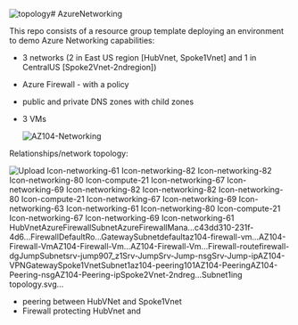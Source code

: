 ![topology](https://github.com/annahengel/AzureNetworking/assets/73529093/7e74614b-66b0-411c-9645-dd23d798e7b2)# AzureNetworking

This repo consists of a resource group template deploying an environment to demo Azure Networking capabilities:
- 3 networks (2 in East US region [HubVnet, Spoke1Vnet] and 1 in CentralUS [Spoke2Vnet-2ndregion])
- Azure Firewall - with a policy
- public and private DNS zones with child zones
- 3 VMs

  ![AZ104-Networking](https://github.com/annahengel/AzureNetworking/assets/73529093/a690c74d-800a-4b0f-b6ef-ba1b83ccc8fa)


Relationships/network topology:

![Upload<svg xmlns:xlink="http://www.w3.org/1999/xlink" xmlns="http://www.w3.org/2000/svg" width="1748px" height="360px" viewBox="0 0 1748 360" style="overflow: hidden; display: block; width: 1748px; height: 360px;"><defs/><g style="pointer-events:visiblePainted" transform="translate(5.3566976175516245 0)" image-rendering="auto" shape-rendering="auto"><g><path fill="none" stroke="rgb(169,169,169)" d="M 1205.8333333333335,60 L 1205.8333333333335,70 L 622.5,70 L 622.5,110" stroke-opacity="1" stroke-width="1" stroke-linecap="butt" stroke-linejoin="miter" stroke-miterlimit="10"/></g><g><path fill="none" stroke="rgb(169,169,169)" d="M 1535,270 L 1535,300" stroke-opacity="1" stroke-width="1" stroke-linecap="butt" stroke-linejoin="miter" stroke-miterlimit="10"/></g><g><path fill="none" stroke="rgb(169,169,169)" d="M 1535,170 L 1535,210" stroke-opacity="1" stroke-width="1" stroke-linecap="butt" stroke-linejoin="miter" stroke-miterlimit="10"/></g><g><path fill="none" stroke="rgb(169,169,169)" d="M 1247.5,60 L 1247.5,70 L 1535,70 L 1535,110" stroke-opacity="1" stroke-width="1" stroke-linecap="butt" stroke-linejoin="miter" stroke-miterlimit="10"/></g><g><path fill="none" stroke="rgb(169,169,169)" d="M 1239.1666666666667,60 L 1239.1666666666667,80 L 1427.5,80 L 1427.5,180 L 1397.5,180 L 1397.5,210" stroke-opacity="1" stroke-width="1" stroke-linecap="butt" stroke-linejoin="miter" stroke-miterlimit="10"/></g><g><path fill="none" stroke="rgb(169,169,169)" d="M 801.6666666666666,270 L 801.6666666666666,280 L 935,280 L 935,300" stroke-opacity="1" stroke-width="1" stroke-linecap="butt" stroke-linejoin="miter" stroke-miterlimit="10"/></g><g><path fill="none" stroke="rgb(169,169,169)" d="M 768.3333333333334,270 L 768.3333333333334,280 L 635,280 L 635,300" stroke-opacity="1" stroke-width="1" stroke-linecap="butt" stroke-linejoin="miter" stroke-miterlimit="10"/></g><g><path fill="none" stroke="rgb(169,169,169)" d="M 785,270 L 785,300" stroke-opacity="1" stroke-width="1" stroke-linecap="butt" stroke-linejoin="miter" stroke-miterlimit="10"/></g><g><path fill="none" stroke="rgb(169,169,169)" d="M 785,170 L 785,210" stroke-opacity="1" stroke-width="1" stroke-linecap="butt" stroke-linejoin="miter" stroke-miterlimit="10"/></g><g><path fill="none" stroke="rgb(169,169,169)" d="M 485,270 L 485,300" stroke-opacity="1" stroke-width="1" stroke-linecap="butt" stroke-linejoin="miter" stroke-miterlimit="10"/></g><g><path fill="none" stroke="rgb(169,169,169)" d="M 760,170 L 760,180 L 485,180 L 485,210" stroke-opacity="1" stroke-width="1" stroke-linecap="butt" stroke-linejoin="miter" stroke-miterlimit="10"/></g><g><path fill="none" stroke="rgb(169,169,169)" d="M 1214.1666666666667,60 L 1214.1666666666667,80 L 772.5,80 L 772.5,110" stroke-opacity="1" stroke-width="1" stroke-linecap="butt" stroke-linejoin="miter" stroke-miterlimit="10"/></g><g><path fill="none" stroke="rgb(169,169,169)" d="M 1251.6666666666667,270 L 1251.6666666666667,280 L 1385,280 L 1385,300" stroke-opacity="1" stroke-width="1" stroke-linecap="butt" stroke-linejoin="miter" stroke-miterlimit="10"/></g><g><path fill="none" stroke="rgb(169,169,169)" d="M 1218.3333333333333,270 L 1218.3333333333333,280 L 1085,280 L 1085,300" stroke-opacity="1" stroke-width="1" stroke-linecap="butt" stroke-linejoin="miter" stroke-miterlimit="10"/></g><g><path fill="none" stroke="rgb(169,169,169)" d="M 1235,270 L 1235,300" stroke-opacity="1" stroke-width="1" stroke-linecap="butt" stroke-linejoin="miter" stroke-miterlimit="10"/></g><g><path fill="none" stroke="rgb(169,169,169)" d="M 1235,170 L 1235,210" stroke-opacity="1" stroke-width="1" stroke-linecap="butt" stroke-linejoin="miter" stroke-miterlimit="10"/></g><g><path fill="none" stroke="rgb(169,169,169)" d="M 1210,170 L 1210,190 L 501.6666666666667,190 L 501.6666666666667,210" stroke-opacity="1" stroke-width="1" stroke-linecap="butt" stroke-linejoin="miter" stroke-miterlimit="10"/></g><g><path fill="none" stroke="rgb(169,169,169)" d="M 1222.5,60 L 1222.5,110" stroke-opacity="1" stroke-width="1" stroke-linecap="butt" stroke-linejoin="miter" stroke-miterlimit="10"/></g><g><path fill="none" stroke="rgb(169,169,169)" d="M 1372.5,170 L 1372.5,210" stroke-opacity="1" stroke-width="1" stroke-linecap="butt" stroke-linejoin="miter" stroke-miterlimit="10"/></g><g><path fill="none" stroke="rgb(169,169,169)" d="M 1230.8333333333335,60 L 1230.8333333333335,90 L 1372.5,90 L 1372.5,110" stroke-opacity="1" stroke-width="1" stroke-linecap="butt" stroke-linejoin="miter" stroke-miterlimit="10"/></g><g><path fill="none" stroke="rgb(169,169,169)" d="M 168.33333333333334,270 L 168.33333333333334,280 L 35,280 L 35,300" stroke-opacity="1" stroke-width="1" stroke-linecap="butt" stroke-linejoin="miter" stroke-miterlimit="10"/></g><g><path fill="none" stroke="rgb(169,169,169)" d="M 185,270 L 185,300" stroke-opacity="1" stroke-width="1" stroke-linecap="butt" stroke-linejoin="miter" stroke-miterlimit="10"/></g><g><path fill="none" stroke="rgb(169,169,169)" d="M 201.66666666666666,270 L 201.66666666666666,280 L 335,280 L 335,300" stroke-opacity="1" stroke-width="1" stroke-linecap="butt" stroke-linejoin="miter" stroke-miterlimit="10"/></g><g><path fill="none" stroke="rgb(169,169,169)" d="M 185,170 L 185,210" stroke-opacity="1" stroke-width="1" stroke-linecap="butt" stroke-linejoin="miter" stroke-miterlimit="10"/></g><g><path fill="none" stroke="rgb(169,169,169)" d="M 210,170 L 210,180 L 468.3333333333333,180 L 468.3333333333333,210" stroke-opacity="1" stroke-width="1" stroke-linecap="butt" stroke-linejoin="miter" stroke-miterlimit="10"/></g><g><path fill="none" stroke="rgb(169,169,169)" d="M 197.5,60 L 197.5,110" stroke-opacity="1" stroke-width="1" stroke-linecap="butt" stroke-linejoin="miter" stroke-miterlimit="10"/></g><g><path fill="none" stroke="rgb(169,169,169)" d="M 1685,60 L 1685,110" stroke-opacity="1" stroke-width="1" stroke-linecap="butt" stroke-linejoin="miter" stroke-miterlimit="10"/></g><g><path fill="none" stroke="rgb(169,169,169)" d="M 1201.6666666666667,30 L 222.5,30" stroke-opacity="1" stroke-width="1" stroke-linecap="butt" stroke-linejoin="miter" stroke-miterlimit="10"/></g><g><path fill="none" stroke="rgb(169,169,169)" d="M 222.5,30 L 1201.6666666666667,30" stroke-opacity="1" stroke-width="1" stroke-linecap="butt" stroke-linejoin="miter" stroke-miterlimit="10"/></g><g transform="translate(1201.6666666666667 0)"><g transform="scale(2.78)">
            <svg svgBox="0 0 18 18" fill="msportalfx-svg-placeholder" role="presentation" focusable="false"><g><title/><defs><linearGradient id="ygc3_0" x1="9.88" y1="8.59" x2="11.52" y2="10.23" gradientTransform="rotate(-.08 -285.464 -1454.08)" gradientUnits="userSpaceOnUse"><stop offset="0" stop-color="#86d633"/><stop offset=".24" stop-color="#83d232"/><stop offset=".5" stop-color="#7cc52f"/><stop offset=".76" stop-color="#6fb02a"/><stop offset="1" stop-color="#5e9624"/></linearGradient><linearGradient id="ygc3_1" x1="6.18" y1="8.59" x2="7.81" y2="10.23"/><linearGradient id="ygc3_2" x1="2.48" y1="8.59" x2="4.11" y2="10.23"/></defs><title>Icon-networking-61</title><circle cx="12.74" cy="8.99" r="1.16" fill="url(#ygc3_0)"/><circle cx="9.04" cy="9" r="1.16" fill="url(#ygc3_1)"/><circle cx="5.34" cy="9" r="1.16" fill="url(#ygc3_2)"/><path d="m6.182 13.638-.664.665a.3.3 0 0 1-.424 0L.18 9.404a.6.6 0 0 1-.001-.848l.663-.666 5.34 5.324a.3.3 0 0 1 0 .425Z" fill="#50e6ff"/><path d="m5.418 3.708.666.664a.3.3 0 0 1 0 .424L.838 10.057l-.666-.663a.6.6 0 0 1-.001-.849L4.994 3.71a.3.3 0 0 1 .424 0Z" fill="#1490df"/><path d="m17.157 7.88.663.666a.6.6 0 0 1 0 .848l-4.915 4.9a.3.3 0 0 1-.424 0l-.664-.666a.3.3 0 0 1 0-.424l5.34-5.324Z" fill="#50e6ff"/><path d="m17.818 9.387-.665.664-5.247-5.261a.3.3 0 0 1 0-.425l.674-.67a.3.3 0 0 1 .424 0l4.823 4.836a.6.6 0 0 1-.002.849Z" fill="#1490df"/></g></svg>
        </g></g><g transform="translate(597.5 110)"><g transform="scale(2.78)">
            <svg svgBox="0 0 18 18" fill="msportalfx-svg-placeholder" role="presentation" focusable="false"><g><title/><defs><linearGradient id="ygc3_3" x1="9.033" y1="10.305" x2="9.033" y2="7.695" gradientUnits="userSpaceOnUse"><stop offset="0" stop-color="#5e9624"/><stop offset=".241" stop-color="#6fb02a"/><stop offset=".501" stop-color="#7cc52f"/><stop offset=".756" stop-color="#83d232"/><stop offset="1" stop-color="#86d633"/></linearGradient></defs><path d="M9.031 7.7A1.305 1.305 0 1 0 10.338 9a1.305 1.305 0 0 0-1.307-1.3Z" fill="url(#ygc3_3)"/><path d="m6.34 13.375-.626.629a.284.284 0 0 1-.402 0L.673 9.38a.568.568 0 0 1 0-.804l.626-.629 5.04 5.027a.284.284 0 0 1 .002.402Z" fill="#50e6ff"/><path d="m5.62 3.996.627.626a.284.284 0 0 1 0 .402L1.295 9.99l-.626-.624a.568.568 0 0 1 0-.803L5.22 3.999a.284.284 0 0 1 .401 0Z" fill="#1490df"/><path d="m16.702 7.947.627.629a.568.568 0 0 1-.001.803l-4.639 4.626a.284.284 0 0 1-.402 0l-.627-.63a.284.284 0 0 1 .001-.401l5.041-5.027Z" fill="#50e6ff"/><path d="m17.333 9.364-.629.627-4.953-4.967a.284.284 0 0 1 0-.402l.628-.626a.284.284 0 0 1 .402 0l4.552 4.566a.568.568 0 0 1 0 .803Z" fill="#1490df"/></g></svg>
        </g></g><g transform="translate(1510 110)"><g transform="scale(2.78)">
            <svg svgBox="0 0 18 18" fill="msportalfx-svg-placeholder" role="presentation" focusable="false"><g><title/><defs><linearGradient id="ygc3_4" x1="9.033" y1="10.305" x2="9.033" y2="7.695" gradientUnits="userSpaceOnUse"><stop offset="0" stop-color="#5e9624"/><stop offset=".241" stop-color="#6fb02a"/><stop offset=".501" stop-color="#7cc52f"/><stop offset=".756" stop-color="#83d232"/><stop offset="1" stop-color="#86d633"/></linearGradient></defs><path d="M9.031 7.7A1.305 1.305 0 1 0 10.338 9a1.305 1.305 0 0 0-1.307-1.3Z" fill="url(#ygc3_4)"/><path d="m6.34 13.375-.626.629a.284.284 0 0 1-.402 0L.673 9.38a.568.568 0 0 1 0-.804l.626-.629 5.04 5.027a.284.284 0 0 1 .002.402Z" fill="#50e6ff"/><path d="m5.62 3.996.627.626a.284.284 0 0 1 0 .402L1.295 9.99l-.626-.624a.568.568 0 0 1 0-.803L5.22 3.999a.284.284 0 0 1 .401 0Z" fill="#1490df"/><path d="m16.702 7.947.627.629a.568.568 0 0 1-.001.803l-4.639 4.626a.284.284 0 0 1-.402 0l-.627-.63a.284.284 0 0 1 .001-.401l5.041-5.027Z" fill="#50e6ff"/><path d="m17.333 9.364-.629.627-4.953-4.967a.284.284 0 0 1 0-.402l.628-.626a.284.284 0 0 1 .402 0l4.552 4.566a.568.568 0 0 1 0 .803Z" fill="#1490df"/></g></svg>
        </g></g><g transform="translate(1510 210)"><g transform="scale(2.78)">
            <svg svgBox="0 0 18 18" fill="msportalfx-svg-placeholder" role="presentation" focusable="false"><g><title/><defs><linearGradient id="ygc3_5" x1="10.56" y1="7.77" x2="10.56" y2="19.24" gradientUnits="userSpaceOnUse"><stop offset=".22" stop-color="#32d4f5"/><stop offset=".47" stop-color="#31d1f3"/><stop offset=".63" stop-color="#2ec9eb"/><stop offset=".77" stop-color="#29bade"/><stop offset=".89" stop-color="#22a5cb"/><stop offset="1" stop-color="#198ab3"/><stop offset="1" stop-color="#198ab3"/></linearGradient><linearGradient id="ygc3_6" x1="10.23" y1="1.63" x2="11.07" y2="12.04"><stop offset=".22" stop-color="#32d4f5"/><stop offset=".47" stop-color="#31d1f3"/><stop offset=".63" stop-color="#2ec9eb"/><stop offset=".77" stop-color="#29bade"/><stop offset=".89" stop-color="#22a5cb"/><stop offset="1" stop-color="#198ab3"/><stop offset="1" stop-color="#198ab3"/></linearGradient></defs><title>Icon-networking-82</title><path d="M16.23 17.17A1.21 1.21 0 0 0 17.46 16v-.2c-.49-3.86-2.69-7-6.89-7s-6.48 2.66-6.91 7a1.24 1.24 0 0 0 1.1 1.36h11.47Z" fill="url(#ygc3_5)"/><path d="M10.57 9.71a3.86 3.86 0 0 1-2.1-.61l2.08 5.42 2.06-5.39a3.83 3.83 0 0 1-2.04.58Z" opacity=".8" fill="#fff"/><circle cx="10.57" cy="5.84" r="3.87" fill="url(#ygc3_6)"/><path d="M6 5.88V1a.16.16 0 0 0-.16-.17H4.57a.17.17 0 0 0-.18.17v4.71a.18.18 0 0 1-.17.17H3.1a.12.12 0 0 1-.1-.12V4.45a.11.11 0 0 0-.19-.08L.59 6.57a.16.16 0 0 0 0 .24L2.79 9A.11.11 0 0 0 3 8.93V7.61a.11.11 0 0 1 .1-.11h2.74A.17.17 0 0 0 6 7.33V5.88Z" fill="#0078d4"/></g></svg>
        </g></g><g transform="translate(1510 300)"><g transform="scale(2.78)">
            <svg svgBox="0 0 18 18" fill="msportalfx-svg-placeholder" role="presentation" focusable="false"><g><title/><defs><linearGradient id="ygc3_7" x1="10.56" y1="7.77" x2="10.56" y2="19.24" gradientUnits="userSpaceOnUse"><stop offset=".22" stop-color="#32d4f5"/><stop offset=".47" stop-color="#31d1f3"/><stop offset=".63" stop-color="#2ec9eb"/><stop offset=".77" stop-color="#29bade"/><stop offset=".89" stop-color="#22a5cb"/><stop offset="1" stop-color="#198ab3"/><stop offset="1" stop-color="#198ab3"/></linearGradient><linearGradient id="ygc3_8" x1="10.23" y1="1.63" x2="11.07" y2="12.04"><stop offset=".22" stop-color="#32d4f5"/><stop offset=".47" stop-color="#31d1f3"/><stop offset=".63" stop-color="#2ec9eb"/><stop offset=".77" stop-color="#29bade"/><stop offset=".89" stop-color="#22a5cb"/><stop offset="1" stop-color="#198ab3"/><stop offset="1" stop-color="#198ab3"/></linearGradient></defs><title>Icon-networking-82</title><path d="M16.23 17.17A1.21 1.21 0 0 0 17.46 16v-.2c-.49-3.86-2.69-7-6.89-7s-6.48 2.66-6.91 7a1.24 1.24 0 0 0 1.1 1.36h11.47Z" fill="url(#ygc3_7)"/><path d="M10.57 9.71a3.86 3.86 0 0 1-2.1-.61l2.08 5.42 2.06-5.39a3.83 3.83 0 0 1-2.04.58Z" opacity=".8" fill="#fff"/><circle cx="10.57" cy="5.84" r="3.87" fill="url(#ygc3_8)"/><path d="M6 5.88V1a.16.16 0 0 0-.16-.17H4.57a.17.17 0 0 0-.18.17v4.71a.18.18 0 0 1-.17.17H3.1a.12.12 0 0 1-.1-.12V4.45a.11.11 0 0 0-.19-.08L.59 6.57a.16.16 0 0 0 0 .24L2.79 9A.11.11 0 0 0 3 8.93V7.61a.11.11 0 0 1 .1-.11h2.74A.17.17 0 0 0 6 7.33V5.88Z" fill="#0078d4"/></g></svg>
        </g></g><g transform="translate(1360 210)"><g transform="scale(2.78)">
            <svg svgBox="0 0 18 18" fill="msportalfx-svg-placeholder" role="presentation" focusable="false"><g><title/><defs><linearGradient id="ygc3_9" x1="9.033" y1="10.305" x2="9.033" y2="7.695" gradientUnits="userSpaceOnUse"><stop offset="0" stop-color="#5e9624"/><stop offset=".241" stop-color="#6fb02a"/><stop offset=".501" stop-color="#7cc52f"/><stop offset=".756" stop-color="#83d232"/><stop offset="1" stop-color="#86d633"/></linearGradient></defs><path d="M9.031 7.7A1.305 1.305 0 1 0 10.338 9a1.305 1.305 0 0 0-1.307-1.3Z" fill="url(#ygc3_9)"/><path d="m6.34 13.375-.626.629a.284.284 0 0 1-.402 0L.673 9.38a.568.568 0 0 1 0-.804l.626-.629 5.04 5.027a.284.284 0 0 1 .002.402Z" fill="#50e6ff"/><path d="m5.62 3.996.627.626a.284.284 0 0 1 0 .402L1.295 9.99l-.626-.624a.568.568 0 0 1 0-.803L5.22 3.999a.284.284 0 0 1 .401 0Z" fill="#1490df"/><path d="m16.702 7.947.627.629a.568.568 0 0 1-.001.803l-4.639 4.626a.284.284 0 0 1-.402 0l-.627-.63a.284.284 0 0 1 .001-.401l5.041-5.027Z" fill="#50e6ff"/><path d="m17.333 9.364-.629.627-4.953-4.967a.284.284 0 0 1 0-.402l.628-.626a.284.284 0 0 1 .402 0l4.552 4.566a.568.568 0 0 1 0 .803Z" fill="#1490df"/></g></svg>
        </g></g><g transform="translate(747.5 110)"><g transform="scale(2.78)">
            <svg svgBox="0 0 18 18" fill="msportalfx-svg-placeholder" role="presentation" focusable="false"><g><title/><defs><linearGradient id="ygc3_10" x1="9.033" y1="10.305" x2="9.033" y2="7.695" gradientUnits="userSpaceOnUse"><stop offset="0" stop-color="#5e9624"/><stop offset=".241" stop-color="#6fb02a"/><stop offset=".501" stop-color="#7cc52f"/><stop offset=".756" stop-color="#83d232"/><stop offset="1" stop-color="#86d633"/></linearGradient></defs><path d="M9.031 7.7A1.305 1.305 0 1 0 10.338 9a1.305 1.305 0 0 0-1.307-1.3Z" fill="url(#ygc3_10)"/><path d="m6.34 13.375-.626.629a.284.284 0 0 1-.402 0L.673 9.38a.568.568 0 0 1 0-.804l.626-.629 5.04 5.027a.284.284 0 0 1 .002.402Z" fill="#50e6ff"/><path d="m5.62 3.996.627.626a.284.284 0 0 1 0 .402L1.295 9.99l-.626-.624a.568.568 0 0 1 0-.803L5.22 3.999a.284.284 0 0 1 .401 0Z" fill="#1490df"/><path d="m16.702 7.947.627.629a.568.568 0 0 1-.001.803l-4.639 4.626a.284.284 0 0 1-.402 0l-.627-.63a.284.284 0 0 1 .001-.401l5.041-5.027Z" fill="#50e6ff"/><path d="m17.333 9.364-.629.627-4.953-4.967a.284.284 0 0 1 0-.402l.628-.626a.284.284 0 0 1 .402 0l4.552 4.566a.568.568 0 0 1 0 .803Z" fill="#1490df"/></g></svg>
        </g></g><g transform="translate(760 210)"><g transform="scale(2.78)">
            <svg svgBox="0 0 18 18" fill="msportalfx-svg-placeholder" role="presentation" focusable="false"><g><title/><defs><linearGradient id="ygc3_11" x1="9.01" y1="16.5" x2="9.01" y2="1.5" gradientUnits="userSpaceOnUse"><stop offset="0" stop-color="#5e9641"/><stop offset=".34" stop-color="#6baa42"/><stop offset=".67" stop-color="#73b743"/><stop offset="1" stop-color="#76bb43"/></linearGradient></defs><title>Icon-networking-80</title><path d="M15.89 2.91h1.27a.34.34 0 0 1 .34.34v3.5a.34.34 0 0 1-.34.34h-1.27V2.91Zm0 6.09h1.27a.34.34 0 0 1 .34.34v5.86a.34.34 0 0 1-.34.34h-1.27V9Z" fill="#ffca00"/><rect x="2.13" y="1.5" width="13.76" height="15" rx=".69" fill="url(#ygc3_11)"/><path d="M5.9 12.9h-.71a.2.2 0 0 1-.19-.21V4.34a.19.19 0 0 1 .19-.2h1.93a.19.19 0 0 1 .19.2.2.2 0 0 1-.19.21H5.38v7.93h.52a.2.2 0 0 1 .19.21.21.21 0 0 1-.19.21Z" fill="#b4ec36"/><path d="M6 13.92H4.4a.2.2 0 0 1-.19-.21L4.08 3.38a.2.2 0 0 1 .06-.15.16.16 0 0 1 .13-.06h2.85v.41H4.47l.12 9.92H6Zm6-.92h-1.59a.19.19 0 0 1-.14-.07.18.18 0 0 1-.06-.14V7.9a.19.19 0 0 1 .19-.2h.91V5.45h.38v2.44a.2.2 0 0 1-.18.21h-.91v4.42H12Z" fill="#b4ec36"/><rect x="7.07" y="2.29" width="6.14" height="3.11" rx=".26" fill="#365615"/><rect x="5.86" y="12.69" width="4.9" height="1.09" rx=".26" transform="rotate(90 8.305 13.235)" fill="#365615"/><rect x="3.99" y="12.71" width="4.9" height="1.09" rx=".26" transform="rotate(90 6.44 13.26)" fill="#365615"/><rect x="9.98" y="12.71" width="4.9" height="1.09" rx=".26" transform="rotate(90 12.425 13.255)" fill="#f2f2f2"/><ellipse cx="8.11" cy="8.06" rx="1.04" ry="1.12" fill="#f2f2f2"/><path d="M2.11 12.25H.84a.34.34 0 0 1-.34-.3V6.09a.34.34 0 0 1 .34-.34h1.27v6.5Z" fill="#3b3b3b"/></g></svg>
        </g></g><g transform="translate(910 300)"><g transform="scale(2.78)">
            <svg svgBox="0 0 18 18" fill="msportalfx-svg-placeholder" role="presentation" focusable="false"><g><title/><defs><linearGradient id="ygc3_12" x1="8.88" y1="12.21" x2="8.88" y2=".21" gradientUnits="userSpaceOnUse"><stop offset="0" stop-color="#0078d4"/><stop offset=".82" stop-color="#5ea0ef"/></linearGradient><linearGradient id="ygc3_13" x1="8.88" y1="16.84" x2="8.88" y2="12.21" gradientUnits="userSpaceOnUse"><stop offset=".15" stop-color="#ccc"/><stop offset="1" stop-color="#707070"/></linearGradient></defs><title>Icon-compute-21</title><rect x="-.12" y=".21" width="18" height="12" rx=".6" fill="url(#ygc3_12)"/><path fill="#50e6ff" d="M11.88 4.46v3.49l-3 1.76v-3.5l3-1.75z"/><path fill="#c3f1ff" d="m11.88 4.46-3 1.76-3-1.76 3-1.75 3 1.75z"/><path fill="#9cebff" d="M8.88 6.22v3.49l-3-1.76V4.46l3 1.76z"/><path fill="#c3f1ff" d="m5.88 7.95 3-1.74v3.5l-3-1.76z"/><path fill="#9cebff" d="m11.88 7.95-3-1.74v3.5l3-1.76z"/><path d="M12.49 15.84c-1.78-.28-1.85-1.56-1.85-3.63H7.11c0 2.07-.06 3.35-1.84 3.63a1 1 0 0 0-.89 1h9a1 1 0 0 0-.89-1Z" fill="url(#ygc3_13)"/></g></svg>
        </g></g><g transform="translate(610 300)"><g transform="scale(2.78)">
            <svg svgBox="0 0 18 18" fill="msportalfx-svg-placeholder" role="presentation" focusable="false"><g><title/><defs><linearGradient id="ygc3_14" x1="9.01" y1=".75" x2="9.01" y2="17.25" gradientUnits="userSpaceOnUse"><stop offset="0" stop-color="#5ea0ef"/><stop offset=".18" stop-color="#559cec"/><stop offset=".47" stop-color="#3c91e5"/><stop offset=".84" stop-color="#1380da"/><stop offset="1" stop-color="#0078d4"/></linearGradient></defs><title>Icon-networking-67</title><path d="M16.36 8.4c0 4.84-5.85 8.74-7.12 9.53a.46.46 0 0 1-.48 0c-1.27-.79-7.12-4.69-7.12-9.53V2.58a.46.46 0 0 1 .45-.46C6.64 2 5.59 0 9 0s2.36 2 6.91 2.12a.46.46 0 0 1 .45.46Z" fill="#0078d4"/><path d="M15.75 8.45c0 4.44-5.36 8-6.53 8.74a.43.43 0 0 1-.44 0c-1.17-.72-6.53-4.3-6.53-8.74V3.11a.42.42 0 0 1 .41-.42C6.83 2.58 5.87.75 9 .75s2.17 1.83 6.34 1.94a.42.42 0 0 1 .41.42Z" fill="#6bb9f2"/><path d="M9 9V.75c3.13 0 2.17 1.83 6.34 1.94a.43.43 0 0 1 .41.43v5.34a4.89 4.89 0 0 1 0 .54Zm0 0H2.28c.4 4.18 5.38 7.5 6.5 8.19a.39.39 0 0 0 .18.06H9Z" fill="url(#ygc3_14)"/><path d="M2.66 2.69C6.83 2.58 5.87.75 9 .75V9H2.28a4.89 4.89 0 0 1 0-.54V3.12a.43.43 0 0 1 .38-.43ZM15.72 9H9v8.25a.39.39 0 0 0 .18-.06c1.16-.69 6.14-4.01 6.54-8.19Z" fill="#50e6ff"/></g></svg>
        </g></g><g transform="translate(760 300)"><g transform="scale(2.78)">
            <svg svgBox="0 0 18 18" fill="msportalfx-svg-placeholder" role="presentation" focusable="false"><g><title/><defs><linearGradient id="ygc3_15" x1="9" y1="15.83" x2="9" y2="5.79" gradientUnits="userSpaceOnUse"><stop offset="0" stop-color="#32bedd"/><stop offset=".18" stop-color="#32caea"/><stop offset=".41" stop-color="#32d2f2"/><stop offset=".78" stop-color="#32d4f5"/></linearGradient></defs><title>Icon-networking-69</title><path d="M.5 5.79h17v9.48a.57.57 0 0 1-.57.57H1.07a.57.57 0 0 1-.57-.57V5.79Z" fill="url(#ygc3_15)"/><path d="M1.07 2.17h15.86a.57.57 0 0 1 .57.57v3.05H.5V2.73a.57.57 0 0 1 .57-.56Z" fill="#767676"/><circle cx="12.82" cy="10.19" r="1.38" fill="#f2f2f2"/><circle cx="9.06" cy="10.19" r="1.38" fill="#f2f2f2"/><circle cx="5.18" cy="10.19" r="1.38" fill="#f2f2f2"/><rect x="2.79" y="3.25" width="12.43" height="1.46" rx=".28" fill="#f2f2f2"/></g></svg>
        </g></g><g transform="translate(460 210)"><g transform="scale(2.78)">
            <svg svgBox="0 0 18 18" fill="msportalfx-svg-placeholder" role="presentation" focusable="false"><g><title/><defs><linearGradient id="ygc3_16" x1="10.56" y1="7.77" x2="10.56" y2="19.24" gradientUnits="userSpaceOnUse"><stop offset=".22" stop-color="#32d4f5"/><stop offset=".47" stop-color="#31d1f3"/><stop offset=".63" stop-color="#2ec9eb"/><stop offset=".77" stop-color="#29bade"/><stop offset=".89" stop-color="#22a5cb"/><stop offset="1" stop-color="#198ab3"/><stop offset="1" stop-color="#198ab3"/></linearGradient><linearGradient id="ygc3_17" x1="10.23" y1="1.63" x2="11.07" y2="12.04"><stop offset=".22" stop-color="#32d4f5"/><stop offset=".47" stop-color="#31d1f3"/><stop offset=".63" stop-color="#2ec9eb"/><stop offset=".77" stop-color="#29bade"/><stop offset=".89" stop-color="#22a5cb"/><stop offset="1" stop-color="#198ab3"/><stop offset="1" stop-color="#198ab3"/></linearGradient></defs><title>Icon-networking-82</title><path d="M16.23 17.17A1.21 1.21 0 0 0 17.46 16v-.2c-.49-3.86-2.69-7-6.89-7s-6.48 2.66-6.91 7a1.24 1.24 0 0 0 1.1 1.36h11.47Z" fill="url(#ygc3_16)"/><path d="M10.57 9.71a3.86 3.86 0 0 1-2.1-.61l2.08 5.42 2.06-5.39a3.83 3.83 0 0 1-2.04.58Z" opacity=".8" fill="#fff"/><circle cx="10.57" cy="5.84" r="3.87" fill="url(#ygc3_17)"/><path d="M6 5.88V1a.16.16 0 0 0-.16-.17H4.57a.17.17 0 0 0-.18.17v4.71a.18.18 0 0 1-.17.17H3.1a.12.12 0 0 1-.1-.12V4.45a.11.11 0 0 0-.19-.08L.59 6.57a.16.16 0 0 0 0 .24L2.79 9A.11.11 0 0 0 3 8.93V7.61a.11.11 0 0 1 .1-.11h2.74A.17.17 0 0 0 6 7.33V5.88Z" fill="#0078d4"/></g></svg>
        </g></g><g transform="translate(460 300)"><g transform="scale(2.78)">
            <svg svgBox="0 0 18 18" fill="msportalfx-svg-placeholder" role="presentation" focusable="false"><g><title/><defs><linearGradient id="ygc3_18" x1="10.56" y1="7.77" x2="10.56" y2="19.24" gradientUnits="userSpaceOnUse"><stop offset=".22" stop-color="#32d4f5"/><stop offset=".47" stop-color="#31d1f3"/><stop offset=".63" stop-color="#2ec9eb"/><stop offset=".77" stop-color="#29bade"/><stop offset=".89" stop-color="#22a5cb"/><stop offset="1" stop-color="#198ab3"/><stop offset="1" stop-color="#198ab3"/></linearGradient><linearGradient id="ygc3_19" x1="10.23" y1="1.63" x2="11.07" y2="12.04"><stop offset=".22" stop-color="#32d4f5"/><stop offset=".47" stop-color="#31d1f3"/><stop offset=".63" stop-color="#2ec9eb"/><stop offset=".77" stop-color="#29bade"/><stop offset=".89" stop-color="#22a5cb"/><stop offset="1" stop-color="#198ab3"/><stop offset="1" stop-color="#198ab3"/></linearGradient></defs><title>Icon-networking-82</title><path d="M16.23 17.17A1.21 1.21 0 0 0 17.46 16v-.2c-.49-3.86-2.69-7-6.89-7s-6.48 2.66-6.91 7a1.24 1.24 0 0 0 1.1 1.36h11.47Z" fill="url(#ygc3_18)"/><path d="M10.57 9.71a3.86 3.86 0 0 1-2.1-.61l2.08 5.42 2.06-5.39a3.83 3.83 0 0 1-2.04.58Z" opacity=".8" fill="#fff"/><circle cx="10.57" cy="5.84" r="3.87" fill="url(#ygc3_19)"/><path d="M6 5.88V1a.16.16 0 0 0-.16-.17H4.57a.17.17 0 0 0-.18.17v4.71a.18.18 0 0 1-.17.17H3.1a.12.12 0 0 1-.1-.12V4.45a.11.11 0 0 0-.19-.08L.59 6.57a.16.16 0 0 0 0 .24L2.79 9A.11.11 0 0 0 3 8.93V7.61a.11.11 0 0 1 .1-.11h2.74A.17.17 0 0 0 6 7.33V5.88Z" fill="#0078d4"/></g></svg>
        </g></g><g transform="translate(1197.5 110)"><g transform="scale(2.78)">
            <svg svgBox="0 0 18 18" fill="msportalfx-svg-placeholder" role="presentation" focusable="false"><g><title/><defs><linearGradient id="ygc3_20" x1="9.033" y1="10.305" x2="9.033" y2="7.695" gradientUnits="userSpaceOnUse"><stop offset="0" stop-color="#5e9624"/><stop offset=".241" stop-color="#6fb02a"/><stop offset=".501" stop-color="#7cc52f"/><stop offset=".756" stop-color="#83d232"/><stop offset="1" stop-color="#86d633"/></linearGradient></defs><path d="M9.031 7.7A1.305 1.305 0 1 0 10.338 9a1.305 1.305 0 0 0-1.307-1.3Z" fill="url(#ygc3_20)"/><path d="m6.34 13.375-.626.629a.284.284 0 0 1-.402 0L.673 9.38a.568.568 0 0 1 0-.804l.626-.629 5.04 5.027a.284.284 0 0 1 .002.402Z" fill="#50e6ff"/><path d="m5.62 3.996.627.626a.284.284 0 0 1 0 .402L1.295 9.99l-.626-.624a.568.568 0 0 1 0-.803L5.22 3.999a.284.284 0 0 1 .401 0Z" fill="#1490df"/><path d="m16.702 7.947.627.629a.568.568 0 0 1-.001.803l-4.639 4.626a.284.284 0 0 1-.402 0l-.627-.63a.284.284 0 0 1 .001-.401l5.041-5.027Z" fill="#50e6ff"/><path d="m17.333 9.364-.629.627-4.953-4.967a.284.284 0 0 1 0-.402l.628-.626a.284.284 0 0 1 .402 0l4.552 4.566a.568.568 0 0 1 0 .803Z" fill="#1490df"/></g></svg>
        </g></g><g transform="translate(1210 210)"><g transform="scale(2.78)">
            <svg svgBox="0 0 18 18" fill="msportalfx-svg-placeholder" role="presentation" focusable="false"><g><title/><defs><linearGradient id="ygc3_21" x1="9.01" y1="16.5" x2="9.01" y2="1.5" gradientUnits="userSpaceOnUse"><stop offset="0" stop-color="#5e9641"/><stop offset=".34" stop-color="#6baa42"/><stop offset=".67" stop-color="#73b743"/><stop offset="1" stop-color="#76bb43"/></linearGradient></defs><title>Icon-networking-80</title><path d="M15.89 2.91h1.27a.34.34 0 0 1 .34.34v3.5a.34.34 0 0 1-.34.34h-1.27V2.91Zm0 6.09h1.27a.34.34 0 0 1 .34.34v5.86a.34.34 0 0 1-.34.34h-1.27V9Z" fill="#ffca00"/><rect x="2.13" y="1.5" width="13.76" height="15" rx=".69" fill="url(#ygc3_21)"/><path d="M5.9 12.9h-.71a.2.2 0 0 1-.19-.21V4.34a.19.19 0 0 1 .19-.2h1.93a.19.19 0 0 1 .19.2.2.2 0 0 1-.19.21H5.38v7.93h.52a.2.2 0 0 1 .19.21.21.21 0 0 1-.19.21Z" fill="#b4ec36"/><path d="M6 13.92H4.4a.2.2 0 0 1-.19-.21L4.08 3.38a.2.2 0 0 1 .06-.15.16.16 0 0 1 .13-.06h2.85v.41H4.47l.12 9.92H6Zm6-.92h-1.59a.19.19 0 0 1-.14-.07.18.18 0 0 1-.06-.14V7.9a.19.19 0 0 1 .19-.2h.91V5.45h.38v2.44a.2.2 0 0 1-.18.21h-.91v4.42H12Z" fill="#b4ec36"/><rect x="7.07" y="2.29" width="6.14" height="3.11" rx=".26" fill="#365615"/><rect x="5.86" y="12.69" width="4.9" height="1.09" rx=".26" transform="rotate(90 8.305 13.235)" fill="#365615"/><rect x="3.99" y="12.71" width="4.9" height="1.09" rx=".26" transform="rotate(90 6.44 13.26)" fill="#365615"/><rect x="9.98" y="12.71" width="4.9" height="1.09" rx=".26" transform="rotate(90 12.425 13.255)" fill="#f2f2f2"/><ellipse cx="8.11" cy="8.06" rx="1.04" ry="1.12" fill="#f2f2f2"/><path d="M2.11 12.25H.84a.34.34 0 0 1-.34-.3V6.09a.34.34 0 0 1 .34-.34h1.27v6.5Z" fill="#3b3b3b"/></g></svg>
        </g></g><g transform="translate(1360 300)"><g transform="scale(2.78)">
            <svg svgBox="0 0 18 18" fill="msportalfx-svg-placeholder" role="presentation" focusable="false"><g><title/><defs><linearGradient id="ygc3_22" x1="8.88" y1="12.21" x2="8.88" y2=".21" gradientUnits="userSpaceOnUse"><stop offset="0" stop-color="#0078d4"/><stop offset=".82" stop-color="#5ea0ef"/></linearGradient><linearGradient id="ygc3_23" x1="8.88" y1="16.84" x2="8.88" y2="12.21" gradientUnits="userSpaceOnUse"><stop offset=".15" stop-color="#ccc"/><stop offset="1" stop-color="#707070"/></linearGradient></defs><title>Icon-compute-21</title><rect x="-.12" y=".21" width="18" height="12" rx=".6" fill="url(#ygc3_22)"/><path fill="#50e6ff" d="M11.88 4.46v3.49l-3 1.76v-3.5l3-1.75z"/><path fill="#c3f1ff" d="m11.88 4.46-3 1.76-3-1.76 3-1.75 3 1.75z"/><path fill="#9cebff" d="M8.88 6.22v3.49l-3-1.76V4.46l3 1.76z"/><path fill="#c3f1ff" d="m5.88 7.95 3-1.74v3.5l-3-1.76z"/><path fill="#9cebff" d="m11.88 7.95-3-1.74v3.5l3-1.76z"/><path d="M12.49 15.84c-1.78-.28-1.85-1.56-1.85-3.63H7.11c0 2.07-.06 3.35-1.84 3.63a1 1 0 0 0-.89 1h9a1 1 0 0 0-.89-1Z" fill="url(#ygc3_23)"/></g></svg>
        </g></g><g transform="translate(1060 300)"><g transform="scale(2.78)">
            <svg svgBox="0 0 18 18" fill="msportalfx-svg-placeholder" role="presentation" focusable="false"><g><title/><defs><linearGradient id="ygc3_24" x1="9.01" y1=".75" x2="9.01" y2="17.25" gradientUnits="userSpaceOnUse"><stop offset="0" stop-color="#5ea0ef"/><stop offset=".18" stop-color="#559cec"/><stop offset=".47" stop-color="#3c91e5"/><stop offset=".84" stop-color="#1380da"/><stop offset="1" stop-color="#0078d4"/></linearGradient></defs><title>Icon-networking-67</title><path d="M16.36 8.4c0 4.84-5.85 8.74-7.12 9.53a.46.46 0 0 1-.48 0c-1.27-.79-7.12-4.69-7.12-9.53V2.58a.46.46 0 0 1 .45-.46C6.64 2 5.59 0 9 0s2.36 2 6.91 2.12a.46.46 0 0 1 .45.46Z" fill="#0078d4"/><path d="M15.75 8.45c0 4.44-5.36 8-6.53 8.74a.43.43 0 0 1-.44 0c-1.17-.72-6.53-4.3-6.53-8.74V3.11a.42.42 0 0 1 .41-.42C6.83 2.58 5.87.75 9 .75s2.17 1.83 6.34 1.94a.42.42 0 0 1 .41.42Z" fill="#6bb9f2"/><path d="M9 9V.75c3.13 0 2.17 1.83 6.34 1.94a.43.43 0 0 1 .41.43v5.34a4.89 4.89 0 0 1 0 .54Zm0 0H2.28c.4 4.18 5.38 7.5 6.5 8.19a.39.39 0 0 0 .18.06H9Z" fill="url(#ygc3_24)"/><path d="M2.66 2.69C6.83 2.58 5.87.75 9 .75V9H2.28a4.89 4.89 0 0 1 0-.54V3.12a.43.43 0 0 1 .38-.43ZM15.72 9H9v8.25a.39.39 0 0 0 .18-.06c1.16-.69 6.14-4.01 6.54-8.19Z" fill="#50e6ff"/></g></svg>
        </g></g><g transform="translate(1210 300)"><g transform="scale(2.78)">
            <svg svgBox="0 0 18 18" fill="msportalfx-svg-placeholder" role="presentation" focusable="false"><g><title/><defs><linearGradient id="ygc3_25" x1="9" y1="15.83" x2="9" y2="5.79" gradientUnits="userSpaceOnUse"><stop offset="0" stop-color="#32bedd"/><stop offset=".18" stop-color="#32caea"/><stop offset=".41" stop-color="#32d2f2"/><stop offset=".78" stop-color="#32d4f5"/></linearGradient></defs><title>Icon-networking-69</title><path d="M.5 5.79h17v9.48a.57.57 0 0 1-.57.57H1.07a.57.57 0 0 1-.57-.57V5.79Z" fill="url(#ygc3_25)"/><path d="M1.07 2.17h15.86a.57.57 0 0 1 .57.57v3.05H.5V2.73a.57.57 0 0 1 .57-.56Z" fill="#767676"/><circle cx="12.82" cy="10.19" r="1.38" fill="#f2f2f2"/><circle cx="9.06" cy="10.19" r="1.38" fill="#f2f2f2"/><circle cx="5.18" cy="10.19" r="1.38" fill="#f2f2f2"/><rect x="2.79" y="3.25" width="12.43" height="1.46" rx=".28" fill="#f2f2f2"/></g></svg>
        </g></g><g transform="translate(1347.5 110)"><g transform="scale(2.78)">
            <svg svgBox="0 0 18 18" fill="msportalfx-svg-placeholder" role="presentation" focusable="false"><g><title/><defs><linearGradient id="ygc3_26" x1="8.59" y1="-7.79" x2="9.12" y2="20.05" gradientUnits="userSpaceOnUse"><stop offset=".22" stop-color="#32d4f5"/><stop offset=".47" stop-color="#31d1f3"/><stop offset=".63" stop-color="#2ec9eb"/><stop offset=".77" stop-color="#29bade"/><stop offset=".89" stop-color="#22a5cb"/><stop offset="1" stop-color="#198ab3"/><stop offset="1" stop-color="#198ab3"/></linearGradient></defs><title>Icon-networking-63</title><path d="M15.06 8.67h-1V5.59a5.81 5.81 0 0 0-1.49-3.92A4.79 4.79 0 0 0 8.91 0a4.79 4.79 0 0 0-3.7 1.67 5.73 5.73 0 0 0-1.49 3.92v3.08h-.81a.7.7 0 0 0-.69.69v8a.7.7 0 0 0 .69.69h12.15a.71.71 0 0 0 .7-.69v-8a.71.71 0 0 0-.7-.69Zm-3.37 0H6.13V5.54A3.18 3.18 0 0 1 7 3.39a2.51 2.51 0 0 1 1.88-.86 2.54 2.54 0 0 1 1.89.86 3.19 3.19 0 0 1 .32.43 3 3 0 0 1 .61 1.71Z" fill="url(#ygc3_26)"/><path d="M15.09 8.67H2.92a.66.66 0 0 0-.44.17l13.05 9a.67.67 0 0 0 .25-.52v-8a.71.71 0 0 0-.69-.65Z" fill="#50e6ff"/><path d="M2.94 8.67H15.1a.7.7 0 0 1 .45.17l-13.06 9a.7.7 0 0 1-.25-.52v-8a.72.72 0 0 1 .7-.65Z" opacity=".2" fill="#fff"/><path d="M7.8 10.6 9 9.4a.07.07 0 0 1 .09 0l1.19 1.2a.06.06 0 0 1 0 .1h-.7a.06.06 0 0 0-.06.06v1.54a.06.06 0 0 1-.06.06h-.79a.05.05 0 0 1-.06-.06v-1.54a.07.07 0 0 0-.07-.06h-.7a.06.06 0 0 1-.04-.1Zm2.47 5.48-1.19 1.19a.06.06 0 0 1-.09 0L7.8 16.08a.06.06 0 0 1 0-.1h.7a.07.07 0 0 0 .07-.06v-1.55a.06.06 0 0 1 .06-.06h.74a.06.06 0 0 1 .06.06v1.55a.06.06 0 0 0 .06.06h.7a.06.06 0 0 1 .08.1Zm-4.7-1.55v-.7a.06.06 0 0 0-.06-.06H4a.06.06 0 0 1-.06-.06V13a.06.06 0 0 1 .06-.09h1.51a.06.06 0 0 0 .06-.06v-.7a.07.07 0 0 1 .11-.05l1.19 1.2a.06.06 0 0 1 0 .08l-1.19 1.2a.07.07 0 0 1-.11-.05Zm6.93-2.38v.7a.06.06 0 0 0 .06.06h1.54s.07 0 .07.06v.74a.07.07 0 0 1-.07.06h-1.54a.06.06 0 0 0-.06.06v.7a.06.06 0 0 1-.1.05l-1.19-1.2v-.08l1.19-1.2s.1-.01.1.05Z" fill="#fff"/></g></svg>
        </g></g><g transform="translate(172.5 0)"><g transform="scale(2.78)">
            <svg svgBox="0 0 18 18" fill="msportalfx-svg-placeholder" role="presentation" focusable="false"><g><title/><defs><linearGradient id="ygc3_27" x1="9.88" y1="8.59" x2="11.52" y2="10.23" gradientTransform="rotate(-.08 -285.464 -1454.08)" gradientUnits="userSpaceOnUse"><stop offset="0" stop-color="#86d633"/><stop offset=".24" stop-color="#83d232"/><stop offset=".5" stop-color="#7cc52f"/><stop offset=".76" stop-color="#6fb02a"/><stop offset="1" stop-color="#5e9624"/></linearGradient><linearGradient id="ygc3_28" x1="6.18" y1="8.59" x2="7.81" y2="10.23"/><linearGradient id="ygc3_29" x1="2.48" y1="8.59" x2="4.11" y2="10.23"/></defs><title>Icon-networking-61</title><circle cx="12.74" cy="8.99" r="1.16" fill="url(#ygc3_27)"/><circle cx="9.04" cy="9" r="1.16" fill="url(#ygc3_28)"/><circle cx="5.34" cy="9" r="1.16" fill="url(#ygc3_29)"/><path d="m6.182 13.638-.664.665a.3.3 0 0 1-.424 0L.18 9.404a.6.6 0 0 1-.001-.848l.663-.666 5.34 5.324a.3.3 0 0 1 0 .425Z" fill="#50e6ff"/><path d="m5.418 3.708.666.664a.3.3 0 0 1 0 .424L.838 10.057l-.666-.663a.6.6 0 0 1-.001-.849L4.994 3.71a.3.3 0 0 1 .424 0Z" fill="#1490df"/><path d="m17.157 7.88.663.666a.6.6 0 0 1 0 .848l-4.915 4.9a.3.3 0 0 1-.424 0l-.664-.666a.3.3 0 0 1 0-.424l5.34-5.324Z" fill="#50e6ff"/><path d="m17.818 9.387-.665.664-5.247-5.261a.3.3 0 0 1 0-.425l.674-.67a.3.3 0 0 1 .424 0l4.823 4.836a.6.6 0 0 1-.002.849Z" fill="#1490df"/></g></svg>
        </g></g><g transform="translate(172.5 110)"><g transform="scale(2.78)">
            <svg svgBox="0 0 18 18" fill="msportalfx-svg-placeholder" role="presentation" focusable="false"><g><title/><defs><linearGradient id="ygc3_30" x1="9.033" y1="10.305" x2="9.033" y2="7.695" gradientUnits="userSpaceOnUse"><stop offset="0" stop-color="#5e9624"/><stop offset=".241" stop-color="#6fb02a"/><stop offset=".501" stop-color="#7cc52f"/><stop offset=".756" stop-color="#83d232"/><stop offset="1" stop-color="#86d633"/></linearGradient></defs><path d="M9.031 7.7A1.305 1.305 0 1 0 10.338 9a1.305 1.305 0 0 0-1.307-1.3Z" fill="url(#ygc3_30)"/><path d="m6.34 13.375-.626.629a.284.284 0 0 1-.402 0L.673 9.38a.568.568 0 0 1 0-.804l.626-.629 5.04 5.027a.284.284 0 0 1 .002.402Z" fill="#50e6ff"/><path d="m5.62 3.996.627.626a.284.284 0 0 1 0 .402L1.295 9.99l-.626-.624a.568.568 0 0 1 0-.803L5.22 3.999a.284.284 0 0 1 .401 0Z" fill="#1490df"/><path d="m16.702 7.947.627.629a.568.568 0 0 1-.001.803l-4.639 4.626a.284.284 0 0 1-.402 0l-.627-.63a.284.284 0 0 1 .001-.401l5.041-5.027Z" fill="#50e6ff"/><path d="m17.333 9.364-.629.627-4.953-4.967a.284.284 0 0 1 0-.402l.628-.626a.284.284 0 0 1 .402 0l4.552 4.566a.568.568 0 0 1 0 .803Z" fill="#1490df"/></g></svg>
        </g></g><g transform="translate(160 210)"><g transform="scale(2.78)">
            <svg svgBox="0 0 18 18" fill="msportalfx-svg-placeholder" role="presentation" focusable="false"><g><title/><defs><linearGradient id="ygc3_31" x1="9.01" y1="16.5" x2="9.01" y2="1.5" gradientUnits="userSpaceOnUse"><stop offset="0" stop-color="#5e9641"/><stop offset=".34" stop-color="#6baa42"/><stop offset=".67" stop-color="#73b743"/><stop offset="1" stop-color="#76bb43"/></linearGradient></defs><title>Icon-networking-80</title><path d="M15.89 2.91h1.27a.34.34 0 0 1 .34.34v3.5a.34.34 0 0 1-.34.34h-1.27V2.91Zm0 6.09h1.27a.34.34 0 0 1 .34.34v5.86a.34.34 0 0 1-.34.34h-1.27V9Z" fill="#ffca00"/><rect x="2.13" y="1.5" width="13.76" height="15" rx=".69" fill="url(#ygc3_31)"/><path d="M5.9 12.9h-.71a.2.2 0 0 1-.19-.21V4.34a.19.19 0 0 1 .19-.2h1.93a.19.19 0 0 1 .19.2.2.2 0 0 1-.19.21H5.38v7.93h.52a.2.2 0 0 1 .19.21.21.21 0 0 1-.19.21Z" fill="#b4ec36"/><path d="M6 13.92H4.4a.2.2 0 0 1-.19-.21L4.08 3.38a.2.2 0 0 1 .06-.15.16.16 0 0 1 .13-.06h2.85v.41H4.47l.12 9.92H6Zm6-.92h-1.59a.19.19 0 0 1-.14-.07.18.18 0 0 1-.06-.14V7.9a.19.19 0 0 1 .19-.2h.91V5.45h.38v2.44a.2.2 0 0 1-.18.21h-.91v4.42H12Z" fill="#b4ec36"/><rect x="7.07" y="2.29" width="6.14" height="3.11" rx=".26" fill="#365615"/><rect x="5.86" y="12.69" width="4.9" height="1.09" rx=".26" transform="rotate(90 8.305 13.235)" fill="#365615"/><rect x="3.99" y="12.71" width="4.9" height="1.09" rx=".26" transform="rotate(90 6.44 13.26)" fill="#365615"/><rect x="9.98" y="12.71" width="4.9" height="1.09" rx=".26" transform="rotate(90 12.425 13.255)" fill="#f2f2f2"/><ellipse cx="8.11" cy="8.06" rx="1.04" ry="1.12" fill="#f2f2f2"/><path d="M2.11 12.25H.84a.34.34 0 0 1-.34-.3V6.09a.34.34 0 0 1 .34-.34h1.27v6.5Z" fill="#3b3b3b"/></g></svg>
        </g></g><g transform="translate(10 300)"><g transform="scale(2.78)">
            <svg svgBox="0 0 18 18" fill="msportalfx-svg-placeholder" role="presentation" focusable="false"><g><title/><defs><linearGradient id="ygc3_32" x1="8.88" y1="12.21" x2="8.88" y2=".21" gradientUnits="userSpaceOnUse"><stop offset="0" stop-color="#0078d4"/><stop offset=".82" stop-color="#5ea0ef"/></linearGradient><linearGradient id="ygc3_33" x1="8.88" y1="16.84" x2="8.88" y2="12.21" gradientUnits="userSpaceOnUse"><stop offset=".15" stop-color="#ccc"/><stop offset="1" stop-color="#707070"/></linearGradient></defs><title>Icon-compute-21</title><rect x="-.12" y=".21" width="18" height="12" rx=".6" fill="url(#ygc3_32)"/><path fill="#50e6ff" d="M11.88 4.46v3.49l-3 1.76v-3.5l3-1.75z"/><path fill="#c3f1ff" d="m11.88 4.46-3 1.76-3-1.76 3-1.75 3 1.75z"/><path fill="#9cebff" d="M8.88 6.22v3.49l-3-1.76V4.46l3 1.76z"/><path fill="#c3f1ff" d="m5.88 7.95 3-1.74v3.5l-3-1.76z"/><path fill="#9cebff" d="m11.88 7.95-3-1.74v3.5l3-1.76z"/><path d="M12.49 15.84c-1.78-.28-1.85-1.56-1.85-3.63H7.11c0 2.07-.06 3.35-1.84 3.63a1 1 0 0 0-.89 1h9a1 1 0 0 0-.89-1Z" fill="url(#ygc3_33)"/></g></svg>
        </g></g><g transform="translate(160 300)"><g transform="scale(2.78)">
            <svg svgBox="0 0 18 18" fill="msportalfx-svg-placeholder" role="presentation" focusable="false"><g><title/><defs><linearGradient id="ygc3_34" x1="9.01" y1=".75" x2="9.01" y2="17.25" gradientUnits="userSpaceOnUse"><stop offset="0" stop-color="#5ea0ef"/><stop offset=".18" stop-color="#559cec"/><stop offset=".47" stop-color="#3c91e5"/><stop offset=".84" stop-color="#1380da"/><stop offset="1" stop-color="#0078d4"/></linearGradient></defs><title>Icon-networking-67</title><path d="M16.36 8.4c0 4.84-5.85 8.74-7.12 9.53a.46.46 0 0 1-.48 0c-1.27-.79-7.12-4.69-7.12-9.53V2.58a.46.46 0 0 1 .45-.46C6.64 2 5.59 0 9 0s2.36 2 6.91 2.12a.46.46 0 0 1 .45.46Z" fill="#0078d4"/><path d="M15.75 8.45c0 4.44-5.36 8-6.53 8.74a.43.43 0 0 1-.44 0c-1.17-.72-6.53-4.3-6.53-8.74V3.11a.42.42 0 0 1 .41-.42C6.83 2.58 5.87.75 9 .75s2.17 1.83 6.34 1.94a.42.42 0 0 1 .41.42Z" fill="#6bb9f2"/><path d="M9 9V.75c3.13 0 2.17 1.83 6.34 1.94a.43.43 0 0 1 .41.43v5.34a4.89 4.89 0 0 1 0 .54Zm0 0H2.28c.4 4.18 5.38 7.5 6.5 8.19a.39.39 0 0 0 .18.06H9Z" fill="url(#ygc3_34)"/><path d="M2.66 2.69C6.83 2.58 5.87.75 9 .75V9H2.28a4.89 4.89 0 0 1 0-.54V3.12a.43.43 0 0 1 .38-.43ZM15.72 9H9v8.25a.39.39 0 0 0 .18-.06c1.16-.69 6.14-4.01 6.54-8.19Z" fill="#50e6ff"/></g></svg>
        </g></g><g transform="translate(310 300)"><g transform="scale(2.78)">
            <svg svgBox="0 0 18 18" fill="msportalfx-svg-placeholder" role="presentation" focusable="false"><g><title/><defs><linearGradient id="ygc3_35" x1="9" y1="15.83" x2="9" y2="5.79" gradientUnits="userSpaceOnUse"><stop offset="0" stop-color="#32bedd"/><stop offset=".18" stop-color="#32caea"/><stop offset=".41" stop-color="#32d2f2"/><stop offset=".78" stop-color="#32d4f5"/></linearGradient></defs><title>Icon-networking-69</title><path d="M.5 5.79h17v9.48a.57.57 0 0 1-.57.57H1.07a.57.57 0 0 1-.57-.57V5.79Z" fill="url(#ygc3_35)"/><path d="M1.07 2.17h15.86a.57.57 0 0 1 .57.57v3.05H.5V2.73a.57.57 0 0 1 .57-.56Z" fill="#767676"/><circle cx="12.82" cy="10.19" r="1.38" fill="#f2f2f2"/><circle cx="9.06" cy="10.19" r="1.38" fill="#f2f2f2"/><circle cx="5.18" cy="10.19" r="1.38" fill="#f2f2f2"/><rect x="2.79" y="3.25" width="12.43" height="1.46" rx=".28" fill="#f2f2f2"/></g></svg>
        </g></g><g transform="translate(1660 0)"><g transform="scale(2.78)">
            <svg svgBox="0 0 18 18" fill="msportalfx-svg-placeholder" role="presentation" focusable="false"><g><title/><defs><linearGradient id="ygc3_36" x1="9.88" y1="8.59" x2="11.52" y2="10.23" gradientTransform="rotate(-.08 -285.464 -1454.08)" gradientUnits="userSpaceOnUse"><stop offset="0" stop-color="#86d633"/><stop offset=".24" stop-color="#83d232"/><stop offset=".5" stop-color="#7cc52f"/><stop offset=".76" stop-color="#6fb02a"/><stop offset="1" stop-color="#5e9624"/></linearGradient><linearGradient id="ygc3_37" x1="6.18" y1="8.59" x2="7.81" y2="10.23"/><linearGradient id="ygc3_38" x1="2.48" y1="8.59" x2="4.11" y2="10.23"/></defs><title>Icon-networking-61</title><circle cx="12.74" cy="8.99" r="1.16" fill="url(#ygc3_36)"/><circle cx="9.04" cy="9" r="1.16" fill="url(#ygc3_37)"/><circle cx="5.34" cy="9" r="1.16" fill="url(#ygc3_38)"/><path d="m6.182 13.638-.664.665a.3.3 0 0 1-.424 0L.18 9.404a.6.6 0 0 1-.001-.848l.663-.666 5.34 5.324a.3.3 0 0 1 0 .425Z" fill="#50e6ff"/><path d="m5.418 3.708.666.664a.3.3 0 0 1 0 .424L.838 10.057l-.666-.663a.6.6 0 0 1-.001-.849L4.994 3.71a.3.3 0 0 1 .424 0Z" fill="#1490df"/><path d="m17.157 7.88.663.666a.6.6 0 0 1 0 .848l-4.915 4.9a.3.3 0 0 1-.424 0l-.664-.666a.3.3 0 0 1 0-.424l5.34-5.324Z" fill="#50e6ff"/><path d="m17.818 9.387-.665.664-5.247-5.261a.3.3 0 0 1 0-.425l.674-.67a.3.3 0 0 1 .424 0l4.823 4.836a.6.6 0 0 1-.002.849Z" fill="#1490df"/></g></svg>
        </g></g><g transform="translate(1660 110)"><g transform="scale(2.78)">
            <svg svgBox="0 0 18 18" fill="msportalfx-svg-placeholder" role="presentation" focusable="false"><g><title/><defs><linearGradient id="ygc3_39" x1="9.033" y1="10.305" x2="9.033" y2="7.695" gradientUnits="userSpaceOnUse"><stop offset="0" stop-color="#5e9624"/><stop offset=".241" stop-color="#6fb02a"/><stop offset=".501" stop-color="#7cc52f"/><stop offset=".756" stop-color="#83d232"/><stop offset="1" stop-color="#86d633"/></linearGradient></defs><path d="M9.031 7.7A1.305 1.305 0 1 0 10.338 9a1.305 1.305 0 0 0-1.307-1.3Z" fill="url(#ygc3_39)"/><path d="m6.34 13.375-.626.629a.284.284 0 0 1-.402 0L.673 9.38a.568.568 0 0 1 0-.804l.626-.629 5.04 5.027a.284.284 0 0 1 .002.402Z" fill="#50e6ff"/><path d="m5.62 3.996.627.626a.284.284 0 0 1 0 .402L1.295 9.99l-.626-.624a.568.568 0 0 1 0-.803L5.22 3.999a.284.284 0 0 1 .401 0Z" fill="#1490df"/><path d="m16.702 7.947.627.629a.568.568 0 0 1-.001.803l-4.639 4.626a.284.284 0 0 1-.402 0l-.627-.63a.284.284 0 0 1 .001-.401l5.041-5.027Z" fill="#50e6ff"/><path d="m17.333 9.364-.629.627-4.953-4.967a.284.284 0 0 1 0-.402l.628-.626a.284.284 0 0 1 .402 0l4.552 4.566a.568.568 0 0 1 0 .803Z" fill="#1490df"/></g></svg>
        </g></g><g transform="translate(1203.3169113119018 46.5)"><text font-family="Arial" font-size="12px" font-style="normal" font-weight="normal" text-anchor="start" fill="rgb(0,0,0)" fill-opacity="1" dy="1em" transform="translate(0 0)">HubVnet</text></g><g transform="translate(567.1402788979125 156.5)"><text font-family="Arial" font-size="12px" font-style="normal" font-weight="normal" text-anchor="start" fill="rgb(0,0,0)" fill-opacity="1" dy="1em" transform="translate(0 0)">AzureFirewallSubnet</text></g><g transform="translate(1478.6471086262354 156.5)"><text font-family="Arial" font-size="12px" font-style="normal" font-weight="normal" text-anchor="start" fill="rgb(0,0,0)" fill-opacity="1" dy="1em" transform="translate(0 0)">AzureFirewallMana...</text></g><g transform="translate(1477.9556980536227 256.5)"><text font-family="Arial" font-size="12px" font-style="normal" font-weight="normal" text-anchor="start" fill="rgb(0,0,0)" fill-opacity="1" dy="1em" transform="translate(0 0)">c43dd310-231f-4d6...</text></g><g transform="translate(1482.649086771105 346.5)"><text font-family="Arial" font-size="12px" font-style="normal" font-weight="normal" text-anchor="start" fill="rgb(0,0,0)" fill-opacity="1" dy="1em" transform="translate(0 0)">FirewallDefaultRo...</text></g><g transform="translate(1342.3053971411557 256.5)"><text font-family="Arial" font-size="12px" font-style="normal" font-weight="normal" text-anchor="start" fill="rgb(0,0,0)" fill-opacity="1" dy="1em" transform="translate(0 0)">GatewaySubnet</text></g><g transform="translate(754.4852389364555 156.5)"><text font-family="Arial" font-size="12px" font-style="normal" font-weight="normal" text-anchor="start" fill="rgb(0,0,0)" fill-opacity="1" dy="1em" transform="translate(0 0)">default</text></g><g transform="translate(732.9860029399629 256.5)"><text font-family="Arial" font-size="12px" font-style="normal" font-weight="normal" text-anchor="start" fill="rgb(0,0,0)" fill-opacity="1" dy="1em" transform="translate(0 0)">az104-firewall-vm...</text></g><g transform="translate(883.6569055718626 346.5)"><text font-family="Arial" font-size="12px" font-style="normal" font-weight="normal" text-anchor="start" fill="rgb(0,0,0)" fill-opacity="1" dy="1em" transform="translate(0 0)">AZ104-Firewall-Vm</text></g><g transform="translate(578.655897743684 346.5)"><text font-family="Arial" font-size="12px" font-style="normal" font-weight="normal" text-anchor="start" fill="rgb(0,0,0)" fill-opacity="1" dy="1em" transform="translate(0 0)">AZ104-Firewall-Vm...</text></g><g transform="translate(728.655897743684 346.5)"><text font-family="Arial" font-size="12px" font-style="normal" font-weight="normal" text-anchor="start" fill="rgb(0,0,0)" fill-opacity="1" dy="1em" transform="translate(0 0)">AZ104-Firewall-Vm...</text></g><g transform="translate(448.6569993505824 256.5)"><text font-family="Arial" font-size="12px" font-style="normal" font-weight="normal" text-anchor="start" fill="rgb(0,0,0)" fill-opacity="1" dy="1em" transform="translate(0 0)">Firewall-route</text></g><g transform="translate(457.6570556178142 346.5)"><text font-family="Arial" font-size="12px" font-style="normal" font-weight="normal" text-anchor="start" fill="rgb(0,0,0)" fill-opacity="1" dy="1em" transform="translate(0 0)">firewall-dg</text></g><g transform="translate(1188.8113128200198 156.5)"><text font-family="Arial" font-size="12px" font-style="normal" font-weight="normal" text-anchor="start" fill="rgb(0,0,0)" fill-opacity="1" dy="1em" transform="translate(0 0)">JumpSubnet</text></g><g transform="translate(1192.3141862586042 256.5)"><text font-family="Arial" font-size="12px" font-style="normal" font-weight="normal" text-anchor="start" fill="rgb(0,0,0)" fill-opacity="1" dy="1em" transform="translate(0 0)">srv-jump907_z1</text></g><g transform="translate(1359.3299176388393 346.5)"><text font-family="Arial" font-size="12px" font-style="normal" font-weight="normal" text-anchor="start" fill="rgb(0,0,0)" fill-opacity="1" dy="1em" transform="translate(0 0)">Srv-Jump</text></g><g transform="translate(1047.6579696672732 346.5)"><text font-family="Arial" font-size="12px" font-style="normal" font-weight="normal" text-anchor="start" fill="rgb(0,0,0)" fill-opacity="1" dy="1em" transform="translate(0 0)">Srv-Jump-nsg</text></g><g transform="translate(1202.661907201268 346.5)"><text font-family="Arial" font-size="12px" font-style="normal" font-weight="normal" text-anchor="start" fill="rgb(0,0,0)" fill-opacity="1" dy="1em" transform="translate(0 0)">Srv-Jump-ip</text></g><g transform="translate(1316.8092221406869 156.5)"><text font-family="Arial" font-size="12px" font-style="normal" font-weight="normal" text-anchor="start" fill="rgb(0,0,0)" fill-opacity="1" dy="1em" transform="translate(0 0)">AZ104-VPNGateway</text></g><g transform="translate(164.807412797513 46.5)"><text font-family="Arial" font-size="12px" font-style="normal" font-weight="normal" text-anchor="start" fill="rgb(0,0,0)" fill-opacity="1" dy="1em" transform="translate(0 0)">Spoke1Vnet</text></g><g transform="translate(175.1463446227282 156.5)"><text font-family="Arial" font-size="12px" font-style="normal" font-weight="normal" text-anchor="start" fill="rgb(0,0,0)" fill-opacity="1" dy="1em" transform="translate(0 0)">Subnet1</text></g><g transform="translate(136.62762726944501 256.5)"><text font-family="Arial" font-size="12px" font-style="normal" font-weight="normal" text-anchor="start" fill="rgb(0,0,0)" fill-opacity="1" dy="1em" transform="translate(0 0)">az104-peering101</text></g><g transform="translate(-5.3566976175516245 346.5)"><text font-family="Arial" font-size="12px" font-style="normal" font-weight="normal" text-anchor="start" fill="rgb(0,0,0)" fill-opacity="1" dy="1em" transform="translate(0 0)">AZ104-Peering</text></g><g transform="translate(132.9713544108821 346.5)"><text font-family="Arial" font-size="12px" font-style="normal" font-weight="normal" text-anchor="start" fill="rgb(0,0,0)" fill-opacity="1" dy="1em" transform="translate(0 0)">AZ104-Peering-nsg</text></g><g transform="translate(287.97529194487686 346.5)"><text font-family="Arial" font-size="12px" font-style="normal" font-weight="normal" text-anchor="start" fill="rgb(0,0,0)" fill-opacity="1" dy="1em" transform="translate(0 0)">AZ104-Peering-ip</text></g><g transform="translate(1626.6256116130878 46.5)"><text font-family="Arial" font-size="12px" font-style="normal" font-weight="normal" text-anchor="start" fill="rgb(0,0,0)" fill-opacity="1" dy="1em" transform="translate(0 0)">Spoke2Vnet-2ndreg...</text></g><g transform="translate(1662.6463446227283 156.5)"><text font-family="Arial" font-size="12px" font-style="normal" font-weight="normal" text-anchor="start" fill="rgb(0,0,0)" fill-opacity="1" dy="1em" transform="translate(0 0)">Subnet1</text></g></g></svg>ing topology.svg…]()

- peering between HubVNet and Spoke1Vnet
- Firewall protecting HubVnet and 
